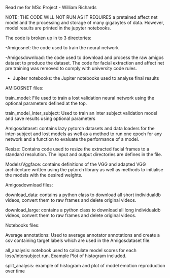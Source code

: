 Read me for MSc Project - William Richards

NOTE: THE CODE WILL NOT RUN AS IT REQUIRES a pretained affect net model and the processing and storage of many gigabytes of data. However, model results are printed in the jupyter notebooks.


The code is broken up in to 3 directories:

-Amigosnet: the code used to train the neural network

-Amigosdownload: the code used to download and process the raw amigos dataset to produce the dataset. The code for facial extraction and affect net pre training was removed to comply with university code rules.

- Jupiter notebooks: the Jupiter notebooks used to analyse final results




AMIGOSNET files:

train_model: File used to train a lost validation neural network using the optional parameters defined at the top. 

train_model_inter_subject: Used to train an inter subject validation model and save results using optional parameters 

Amigosdataset: contains lazy pytorch datasets and data loaders for the inter-subject and lost models as well as a method to run one epoch for any network and a function to evaluate the performance of a model.

Resize: Contains code used to resize the extracted facial frames to a standard resolution.
 The input and output directories are defines in the file.

Models/Vggface: contains definitions of the VGG and adapted VGG architecture written using the pytorch library as well as methods to initialise the models with the desired weights. 


Amigosdownload files:

download_data: contains a python class to download all short individualdb videos, convert them to raw frames and delete original videos.

download_large: contains a python class to download all long individualdb videos, convert them to raw frames and delete original videos.



Notebooks files:

Average annotations: Used to average annotator annotations and create a csv containing target labels which are used in the Amigosdataset file.

all_analysis: notebook used to calculate model scores for each loso/intersubject run. Example Plot of histogram included.

split_analysis: example of histogram and plot of model emotion reproduction over time



